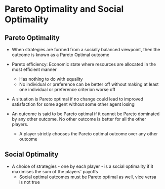# Pareto Optimality and Social Optimality

## Pareto Optimality

- When strategies are formed from a socially balanced viewpoint, then the outcome is known as a Pareto Optimal outcome

- Pareto efficiency: Economic state where resources are allocated in the most efficient manner
  - Has nothing to do with equality
  - No individual or preference can be better off without making at least one individual or preference criterion worse off

- A situation is Pareto optimal if no change could lead to improved satisfaction for some agent without some other agent losing

- An outcome is said to be Pareto optimal if it cannot be Pareto dominated by any other outcome. No other outcome is better for all the other players.
  - A player strictly chooses the Pareto optimal outcome over any other outcome

## Social Optimality

- A choice of strategies - one by each player - is a social optimality if it maximises the sum of the players' payoffs
  - Social optimal outcomes must be Pareto optimal as well, vice versa is not true